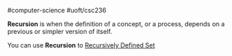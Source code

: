 #computer-science 
#uoft/csc236 

**Recursion** is when the definition of a concept, or a process, depends on a previous or simpler version of itself.

You can use **Recursion** to  [Recursively Defined Set](Recursively%20Defined%20Set.md) 